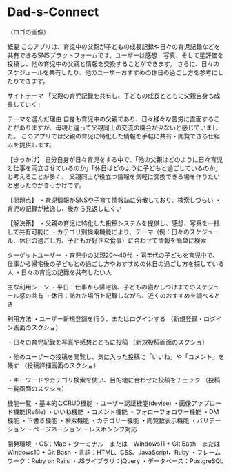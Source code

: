 # Dad-s-Connect
（ロゴの画像）

概要
このアプリは、育児中の父親が子どもの成長記録や日々の育児記録などを共有できるSNSプラットフォームです。ユーザーは感想、写真、そして星評価を投稿し、他の育児中の父親と情報を交換することができます。
さらに、日々のスケジュールを共有したり、他のユーザーおすすめの休日の過ごし方を参考にしたりできます。

サイトテーマ
「父親の育児記録を共有し、子どもの成長とともに父親自身も成長していく」

テーマを選んだ理由
自身も育児中の父親であり、日々様々な苦労に直面することがありますが、母親と違って父親同士の交流の機会が少ないと感じていました。
このアプリでは父親の育児に特化した情報を手軽に共有・閲覧できる仕組みを提供します。

【きっかけ】
自分自身が日々育児をする中で、「他の父親はどのように日々育児と仕事を両立させているのか」「休日はどのように子どもと過ごしているのか」と考えることが多く、
父親同士が役立つ情報を気軽に交換できる場を作りたいと思ったのがきっかけです。

【問題点】
・育児情報がSNSや子育て情報誌に分散しており、検索しづらい
・育児の記録が散逸し、後から見返しにくい

【解決策】
・父親の育児に特化した投稿システムを提供し、感想、写真を一括して共有可能に
・カテゴリ別検索機能により、テーマ（例：日々のスケジュール、休日の過ごし方、子どもが好きな食事）に合わせて情報を簡単に検索

ターゲットユーザー
・育児中の父親20〜40代
・同年代の子どもを育児中で、仕事から帰宅後の子どもとの過ごし方やおすすめの休日の過ごし方を探している人
・日々の育児の記録を共有したい人

主な利用シーン
・平日：仕事から帰宅後、子どもの寝かしつけまでのスケジュール感の共有
・休日：訪れた場所を記録しながら、近くのおすすめを調べるとき

利用方法
・ユーザー新規登録を行う、またはログインする
（新規登録・ログイン画面のスクショ）

・日々の育児記録を写真や感想とともに投稿
（新規投稿画面のスクショ）

・他のユーザーの投稿を閲覧し、気に入った投稿に「いいね」や「コメント」を残す
（投稿詳細画面のスクショ）

・キーワードやカテゴリ検索を使い、目的地に合わせた投稿をチェック
（投稿一覧画面のスクショ）

機能一覧
・基本的なCRUD機能
・ユーザー認証機能(devise)
・画像アップロード機能(Refile)
・いいね機能
・コメント機能
・フォローフォロワー機能
・DM機能
・下書き機能
・検索機能
・カテゴリー機能
・閲覧数表示機能
・バリデーション
・ページネーション
・レスポンシブ対応

開発環境
・OS：Mac + ターミナル　または　Windows11 + Git Bash　または　Windows10 + Git Bash
・言語：HTML、CSS、JavaScript、Ruby
・フレームワーク：Ruby on Rails
・JSライブラリ：jQuery
・データベース：PostgreSQL